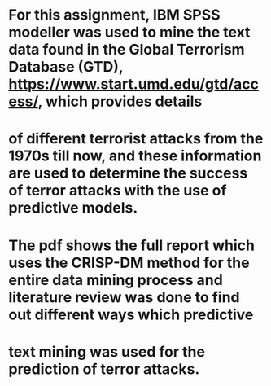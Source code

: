 # For this assignment, IBM SPSS modeller was used to mine the text data found in the Global Terrorism Database (GTD), https://www.start.umd.edu/gtd/access/, which provides details
# of different terrorist attacks from the 1970s till now, and these information are used to determine the success of terror attacks with the use of predictive models.

# The pdf shows the full report which uses the CRISP-DM method for the entire data mining process and literature review was done to find out different ways which predictive 
# text mining was used for the prediction of terror attacks.
